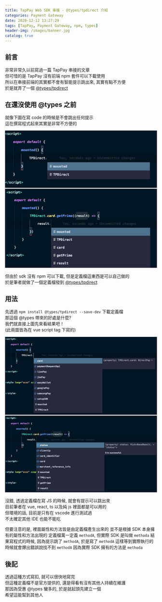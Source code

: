 ```yaml
---
title: TapPay Web SDK 串接 - @types/tpdirect 介紹
categories: Payment Gateway
date: 2020-12-12 13:27:29
tags: [TapPay, Payment Gateway, npm, types]
header-img: /images/banner.jpg
catalog: true
---
```


## 前言

非常非常久以前寫過一篇 TapPay 串接的文章  
但可惜的是 TapPay 沒有前端 npm 套件可以下載使用  
所以在串接前端的其實都不會有智能提示跳出來, 其實有點不方便  
於是就弄了一個 [@types/tpdirect](https://www.npmjs.com/package/@types/tpdirect)  

## 在還沒使用 @types 之前

就像下圖在寫 code 的時候是不會跳出任何提示  
這在撰寫程式起來其實是非常不方便的  

![](/images/tappay/tappay-01.png)
![](/images/tappay/tappay-02.png)

但由於 sdk 沒有 npm 可以下載, 但是定義檔這東西是可以自己做的  
於是筆者就做了一個定義檔發到 [@types/tpdirect](https://www.npmjs.com/package/@types/tpdirect)

## 用法  

先透過 `npm install @types/tpdirect --save-dev` 下載定義檔  
那這個 @types 帶來的好處是什麼?  
我們就直接上圖先來看結果吧！  
(此兩圖皆為在 vue script tag 下寫的)

![](/images/tappay/tappay-03.png)
![](/images/tappay/tappay-04.png)

沒錯, 透過定義檔在寫 JS 的時候, 就會有提示可以跳出來  
目前筆者在 vue, react, ts 以及純 js 裡面都是可以用的  
但環境的話, 目前是只有在 vscode 進行測試過  
不太確定其他 IDE 也能不能吃  

但要注意的是, 裡面屬性和方法皆是由定義檔產生出來的
並不是根據 SDK 本身擁有的屬性和方法出現的
定義檔萬一定義 `methodA`, 但實際 SDK 是叫做 `methoda`
結果寫程式的時候, 因為提示跳了 `methodA`, 於是寫了 `methodA`
這樣等到實際執行的時候就會爆出錯誤說找不到 `methodA`
因為實際 SDK 擁有的方法是 `methoda`

## 後記

透過這種方式寫扣, 就可以很快地寫完  
但這種定義檔不是官方提供的, 還是得看有沒有其他人持續在維護  
那因為受惠 @types 蠻多的, 於是就起頭先建立一個  
希望這能幫到其他人  